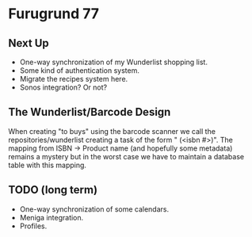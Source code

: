 Furugrund 77
============

## Next Up

- One-way synchronization of my Wunderlist shopping list.
- Some kind of authentication system.
- Migrate the recipes system here.
- Sonos integration? Or not?

## The Wunderlist/Barcode Design

When creating "to buys" using the barcode scanner we call the repositories/wunderlist creating a task of the form "<product name> (<isbn #>)". The mapping from ISBN -> Product name (and hopefully some metadata) remains a mystery but in the worst case we have to maintain a database table with this mapping.

## TODO (long term)

- One-way synchronization of some calendars.
- Meniga integration.
- Profiles.
